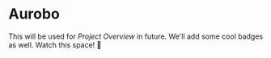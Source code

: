 # Aurobo

This will be used for _Project Overview_ in future. We'll add some cool badges as well. Watch this space! 👀
